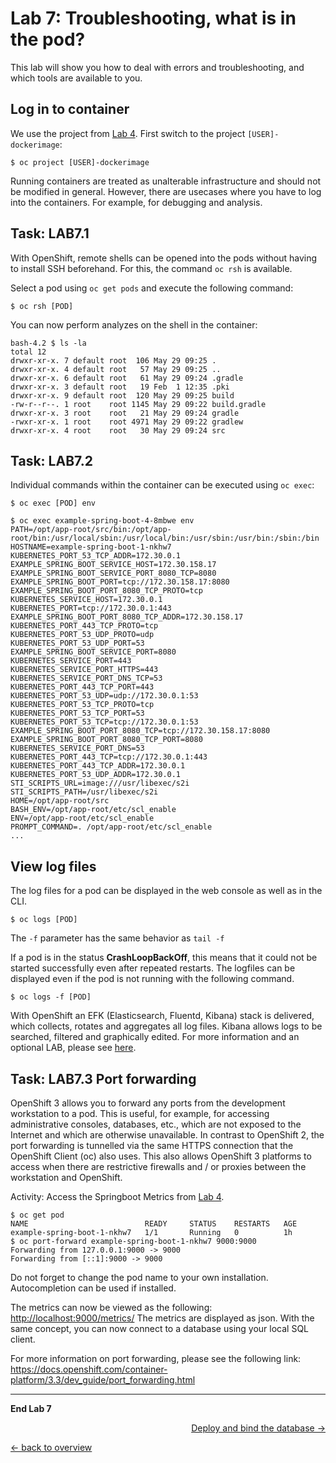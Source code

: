 # Lab 7: Troubleshooting, what is in the pod?

This lab will show you how to deal with errors and troubleshooting, and which tools are available to you.

## Log in to container

We use the project from [Lab 4](04_deploy_dockerimage.md). First switch to the project `[USER]-dockerimage`:

```
$ oc project [USER]-dockerimage
```

Running containers are treated as unalterable infrastructure and should not be modified in general. However, there are usecases where you have to log into the containers. For example, for debugging and analysis.

## Task: LAB7.1

With OpenShift, remote shells can be opened into the pods without having to install SSH beforehand. For this, the command `oc rsh` is available.

Select a pod using `oc get pods` and execute the following command:

```
$ oc rsh [POD]
```

You can now perform analyzes on the shell in the container:

```
bash-4.2 $ ls -la
total 12
drwxr-xr-x. 7 default root  106 May 29 09:25 .
drwxr-xr-x. 4 default root   57 May 29 09:25 ..
drwxr-xr-x. 6 default root   61 May 29 09:24 .gradle
drwxr-xr-x. 3 default root   19 Feb  1 12:35 .pki
drwxr-xr-x. 9 default root  120 May 29 09:25 build
-rw-r--r--. 1 root    root 1145 May 29 09:22 build.gradle
drwxr-xr-x. 3 root    root   21 May 29 09:24 gradle
-rwxr-xr-x. 1 root    root 4971 May 29 09:22 gradlew
drwxr-xr-x. 4 root    root   30 May 29 09:24 src
```

## Task: LAB7.2

Individual commands within the container can be executed using `oc exec`:

```
$ oc exec [POD] env
```


```
$ oc exec example-spring-boot-4-8mbwe env
PATH=/opt/app-root/src/bin:/opt/app-root/bin:/usr/local/sbin:/usr/local/bin:/usr/sbin:/usr/bin:/sbin:/bin
HOSTNAME=example-spring-boot-1-nkhw7
KUBERNETES_PORT_53_TCP_ADDR=172.30.0.1
EXAMPLE_SPRING_BOOT_SERVICE_HOST=172.30.158.17
EXAMPLE_SPRING_BOOT_SERVICE_PORT_8080_TCP=8080
EXAMPLE_SPRING_BOOT_PORT=tcp://172.30.158.17:8080
EXAMPLE_SPRING_BOOT_PORT_8080_TCP_PROTO=tcp
KUBERNETES_SERVICE_HOST=172.30.0.1
KUBERNETES_PORT=tcp://172.30.0.1:443
EXAMPLE_SPRING_BOOT_PORT_8080_TCP_ADDR=172.30.158.17
KUBERNETES_PORT_443_TCP_PROTO=tcp
KUBERNETES_PORT_53_UDP_PROTO=udp
KUBERNETES_PORT_53_UDP_PORT=53
EXAMPLE_SPRING_BOOT_SERVICE_PORT=8080
KUBERNETES_SERVICE_PORT=443
KUBERNETES_SERVICE_PORT_HTTPS=443
KUBERNETES_SERVICE_PORT_DNS_TCP=53
KUBERNETES_PORT_443_TCP_PORT=443
KUBERNETES_PORT_53_UDP=udp://172.30.0.1:53
KUBERNETES_PORT_53_TCP_PROTO=tcp
KUBERNETES_PORT_53_TCP_PORT=53
KUBERNETES_PORT_53_TCP=tcp://172.30.0.1:53
EXAMPLE_SPRING_BOOT_PORT_8080_TCP=tcp://172.30.158.17:8080
EXAMPLE_SPRING_BOOT_PORT_8080_TCP_PORT=8080
KUBERNETES_SERVICE_PORT_DNS=53
KUBERNETES_PORT_443_TCP=tcp://172.30.0.1:443
KUBERNETES_PORT_443_TCP_ADDR=172.30.0.1
KUBERNETES_PORT_53_UDP_ADDR=172.30.0.1
STI_SCRIPTS_URL=image:///usr/libexec/s2i
STI_SCRIPTS_PATH=/usr/libexec/s2i
HOME=/opt/app-root/src
BASH_ENV=/opt/app-root/etc/scl_enable
ENV=/opt/app-root/etc/scl_enable
PROMPT_COMMAND=. /opt/app-root/etc/scl_enable
...
```

## View log files

The log files for a pod can be displayed in the web console as well as in the CLI.

```
$ oc logs [POD]
```

The `-f` parameter has the same behavior as `tail -f`

If a pod is in the status **CrashLoopBackOff**, this means that it could not be started successfully even after repeated restarts. The logfiles can be displayed even if the pod is not running with the following command.

```
$ oc logs -f [POD]
```

With OpenShift an EFK (Elasticsearch, Fluentd, Kibana) stack is delivered, which collects, rotates and aggregates all log files. Kibana allows logs to be searched, filtered and graphically edited. For more information and an optional LAB, please see [here](../additional-labs/logging_efk_stack.md).


## Task: LAB7.3 Port forwarding

OpenShift 3 allows you to forward any ports from the development workstation to a pod. This is useful, for example, for accessing administrative consoles, databases, etc., which are not exposed to the Internet and which are otherwise unavailable. In contrast to OpenShift 2, the port forwarding is tunnelled via the same HTTPS connection that the OpenShift Client (oc) also uses. This also allows OpenShift 3 platforms to access when there are restrictive firewalls and / or proxies between the workstation and OpenShift.

Activity: Access the Springboot Metrics from [Lab 4](04_deploy_dockerimage.md).

```
$ oc get pod 
NAME                          READY     STATUS    RESTARTS   AGE
example-spring-boot-1-nkhw7   1/1       Running   0          1h
$ oc port-forward example-spring-boot-1-nkhw7 9000:9000 
Forwarding from 127.0.0.1:9000 -> 9000
Forwarding from [::1]:9000 -> 9000
```

Do not forget to change the pod name to your own installation. Autocompletion can be used if installed.

The metrics can now be viewed as the following: [http://localhost:9000/metrics/](http://localhost:9000/metrics/) The metrics are displayed as json. With the same concept, you can now connect to a database using your local SQL client.

For more information on port forwarding, please see the following link: https://docs.openshift.com/container-platform/3.3/dev_guide/port_forwarding.html

---

**End Lab 7**

<p width = "100px" align = "right"> <a href="08_database.md"> Deploy and bind the database → </a> </p>

[← back to overview](../README.md)

